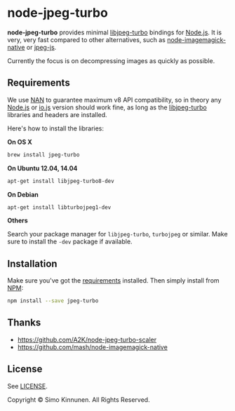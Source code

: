 # node-jpeg-turbo

**node-jpeg-turbo** provides minimal [libjpeg-turbo](http://libjpeg-turbo.virtualgl.org/) bindings for [Node.js](https://nodejs.org/). It is very, very fast compared to other alternatives, such as [node-imagemagick-native](https://github.com/mash/node-imagemagick-native) or [jpeg-js](https://github.com/eugeneware/jpeg-js).

Currently the focus is on decompressing images as quickly as possible.

## Requirements

We use [NAN](https://github.com/nodejs/nan) to guarantee maximum v8 API compatibility, so in theory any [Node.js](https://nodejs.org/) or [io.js](https://iojs.org/) version should work fine, as long as the [libjpeg-turbo](http://libjpeg-turbo.virtualgl.org/) libraries and headers are installed.

Here's how to install the libraries:

**On OS X**

```bash
brew install jpeg-turbo
```

**On Ubuntu 12.04, 14.04**

```bash
apt-get install libjpeg-turbo8-dev
```

**On Debian**

```bash
apt-get install libturbojpeg1-dev
```

**Others**

Search your package manager for `libjpeg-turbo`, `turbojpeg` or similar. Make sure to install the `-dev` package if available.

## Installation

Make sure you've got the [requirements](#requirements) installed. Then simply install from [NPM](https://www.npmjs.com/):

```bash
npm install --save jpeg-turbo
```

## Thanks

* https://github.com/A2K/node-jpeg-turbo-scaler
* https://github.com/mash/node-imagemagick-native

## License

See [LICENSE](LICENSE).

Copyright © Simo Kinnunen. All Rights Reserved.
